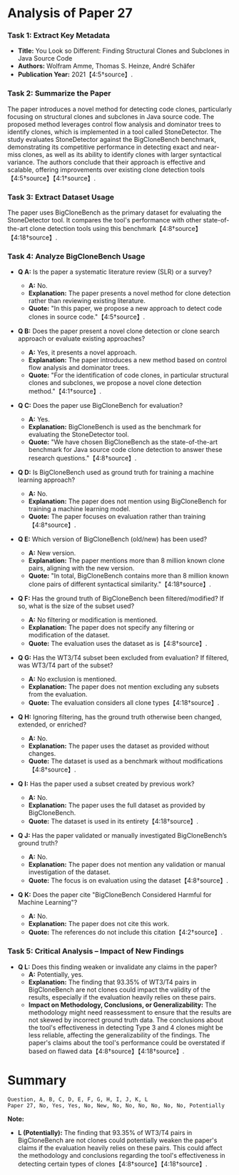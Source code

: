 # Analysis of Paper 27

### Task 1: Extract Key Metadata

- **Title:** You Look so Different: Finding Structural Clones and Subclones in Java Source Code
- **Authors:** Wolfram Amme, Thomas S. Heinze, André Schäfer
- **Publication Year:** 2021【4:5†source】.

### Task 2: Summarize the Paper

The paper introduces a novel method for detecting code clones, particularly focusing on structural clones and subclones in Java source code. The proposed method leverages control flow analysis and dominator trees to identify clones, which is implemented in a tool called StoneDetector. The study evaluates StoneDetector against the BigCloneBench benchmark, demonstrating its competitive performance in detecting exact and near-miss clones, as well as its ability to identify clones with larger syntactical variance. The authors conclude that their approach is effective and scalable, offering improvements over existing clone detection tools【4:5†source】【4:1†source】.

### Task 3: Extract Dataset Usage

The paper uses BigCloneBench as the primary dataset for evaluating the StoneDetector tool. It compares the tool's performance with other state-of-the-art clone detection tools using this benchmark【4:8†source】【4:18†source】.

### Task 4: Analyze BigCloneBench Usage

- **Q A:** Is the paper a systematic literature review (SLR) or a survey?
  - **A:** No.
  - **Explanation:** The paper presents a novel method for clone detection rather than reviewing existing literature.
  - **Quote:** "In this paper, we propose a new approach to detect code clones in source code."【4:5†source】.

- **Q B:** Does the paper present a novel clone detection or clone search approach or evaluate existing approaches?
  - **A:** Yes, it presents a novel approach.
  - **Explanation:** The paper introduces a new method based on control flow analysis and dominator trees.
  - **Quote:** "For the identification of code clones, in particular structural clones and subclones, we propose a novel clone detection method."【4:1†source】.

- **Q C:** Does the paper use BigCloneBench for evaluation?
  - **A:** Yes.
  - **Explanation:** BigCloneBench is used as the benchmark for evaluating the StoneDetector tool.
  - **Quote:** "We have chosen BigCloneBench as the state-of-the-art benchmark for Java source code clone detection to answer these research questions."【4:8†source】.

- **Q D:** Is BigCloneBench used as ground truth for training a machine learning approach?
  - **A:** No.
  - **Explanation:** The paper does not mention using BigCloneBench for training a machine learning model.
  - **Quote:** The paper focuses on evaluation rather than training【4:8†source】.

- **Q E:** Which version of BigCloneBench (old/new) has been used?
  - **A:** New version.
  - **Explanation:** The paper mentions more than 8 million known clone pairs, aligning with the new version.
  - **Quote:** "In total, BigCloneBench contains more than 8 million known clone pairs of different syntactical similarity."【4:18†source】.

- **Q F:** Has the ground truth of BigCloneBench been filtered/modified? If so, what is the size of the subset used?
  - **A:** No filtering or modification is mentioned.
  - **Explanation:** The paper does not specify any filtering or modification of the dataset.
  - **Quote:** The evaluation uses the dataset as is【4:8†source】.

- **Q G:** Has the WT3/T4 subset been excluded from evaluation? If filtered, was WT3/T4 part of the subset?
  - **A:** No exclusion is mentioned.
  - **Explanation:** The paper does not mention excluding any subsets from the evaluation.
  - **Quote:** The evaluation considers all clone types【4:18†source】.

- **Q H:** Ignoring filtering, has the ground truth otherwise been changed, extended, or enriched?
  - **A:** No.
  - **Explanation:** The paper uses the dataset as provided without changes.
  - **Quote:** The dataset is used as a benchmark without modifications【4:8†source】.

- **Q I:** Has the paper used a subset created by previous work?
  - **A:** No.
  - **Explanation:** The paper uses the full dataset as provided by BigCloneBench.
  - **Quote:** The dataset is used in its entirety【4:18†source】.

- **Q J:** Has the paper validated or manually investigated BigCloneBench’s ground truth?
  - **A:** No.
  - **Explanation:** The paper does not mention any validation or manual investigation of the dataset.
  - **Quote:** The focus is on evaluation using the dataset【4:8†source】.

- **Q K:** Does the paper cite "BigCloneBench Considered Harmful for Machine Learning"?
  - **A:** No.
  - **Explanation:** The paper does not cite this work.
  - **Quote:** The references do not include this citation【4:2†source】.

### Task 5: Critical Analysis – Impact of New Findings

- **Q L:** Does this finding weaken or invalidate any claims in the paper?
  - **A:** Potentially, yes.
  - **Explanation:** The finding that 93.35% of WT3/T4 pairs in BigCloneBench are not clones could impact the validity of the results, especially if the evaluation heavily relies on these pairs.
  - **Impact on Methodology, Conclusions, or Generalizability:** The methodology might need reassessment to ensure that the results are not skewed by incorrect ground truth data. The conclusions about the tool's effectiveness in detecting Type 3 and 4 clones might be less reliable, affecting the generalizability of the findings. The paper's claims about the tool's performance could be overstated if based on flawed data【4:8†source】【4:18†source】.

# Summary

```plaintext
Question, A, B, C, D, E, F, G, H, I, J, K, L
Paper 27, No, Yes, Yes, No, New, No, No, No, No, No, No, Potentially
```

**Note:**  
- **L (Potentially):** The finding that 93.35% of WT3/T4 pairs in BigCloneBench are not clones could potentially weaken the paper's claims if the evaluation heavily relies on these pairs. This could affect the methodology and conclusions regarding the tool's effectiveness in detecting certain types of clones【4:8†source】【4:18†source】.
